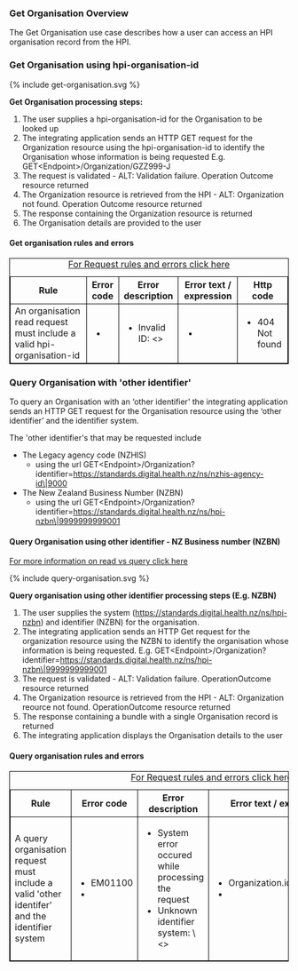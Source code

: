 

### Get Organisation Overview

The Get Organisation use case describes how a user can access an HPI organisation record from the HPI.

### Get Organisation using hpi-organisation-id

<div>
{% include get-organisation.svg %}
</div>

**Get Organisation processing steps:**

1. The user supplies a hpi-organisation-id for the Organisation to be looked up
2. The integrating application sends an HTTP GET request for the Organization resource using the hpi-organisation-id to identify the Organisation whose information is being requested E.g. GET\<Endpoint>/Organization/GZZ999-J
3. The request is validated - ALT: Validation failure. Operation Outcome resource returned
4. The Organization resource is retrieved from the HPI - ALT: Organization not found. Operation Outcome resource returned
5. The response containing the Organization resource is returned
6. The Organisation details are provided to the user

<h4>Get organisation rules and errors</h4>
<table>
<style>
table, th, td {
  border: 1px solid black;
  border-collapse: collapse;
}
</style>
<caption><a href="general.html#request-rules-and-errors">For Request rules and errors click here</a></caption>
<tr><th>Rule</th>
<th>Error code</th>
<th>Error description</th>
<th>Error text / expression</th>
<th>Http code</th></tr>

<tr>
<td>An organisation read request must include a valid hpi-organisation-id</td>
<td>
 <ul>
  <li></li>
 </ul>
</td>
<td>
 <ul>
  <li>Invalid ID: <></li>
 </ul>
</td>
<td>
 <ul>
  <li></li>
 </ul>
</td>
<td>
 <ul>
  <li>404 Not found</li>
 </ul>
 </td>
</tr>
</table>

### Query Organisation with 'other identifier'

To query an Organisation with an ‘other identifier' the integrating application sends an HTTP GET request for the Organisation resource using the ‘other identifier’ and the identifier system.

The 'other identifier's that may be requested include
* The Legacy agency code (NZHIS)
  * using the url GET\<Endpoint>/Organization?identifier=https://standards.digital.health.nz/ns/nzhis-agency-id\|9000
* The New Zealand Business Number (NZBN)
  * using the url GET\<Endpoint>/Organization?identifier=https://standards.digital.health.nz/ns/hpi-nzbn\|9999999999001

#### Query Organisation using other identifier - NZ Business number (NZBN)

[For more information on read vs query click here](/general.html#read-resource-by-id)

<div>
{% include query-organisation.svg %}
</div>

**Query organisation using other identifier processing steps (E.g. NZBN)**

1. The user supplies the system (https://standards.digital.health.nz/ns/hpi-nzbn) and identifier (NZBN) for the organisation.
2. The integrating application sends an HTTP Get request for the organization resource using the NZBN to identify the organisation whose information is being requested. E.g. GET\<Endpoint>/Organization?identifier=https://standards.digital.health.nz/ns/hpi-nzbn\|9999999999001
3. The request is validated - ALT: Validation failure. OperationOutcome resource returned
4. The Organization resource is retrieved from the HPI - ALT: Organization reource not found. OperationOutcome resource returned
5. The response containing a bundle with a single Organisation record is returned
6. The integrating application displays the Organisation details to the user

<h4>Query organisation rules and errors</h4>
<table>
<style>
table, th, td {
  border: 1px solid black;
  border-collapse: collapse;
}
</style>
<caption><a href="general.html#request-rules-and-errors">For Request rules and errors click here</a></caption>
<tr><th>Rule</th>
<th>Error code</th>
<th>Error description</th>
<th>Error text / expression</th>
<th>Http code</th></tr>

<tr>
<td>A query organisation request must include a valid 'other identifer' and the identifier system</td>
<td>
 <ul>
  <li>EM01100</li>
  <li></li>
 </ul>
</td>
<td>
 <ul>
  <li>System error occured while processing the request</li>
  <li>Unknown identifier system: \<></li>
 </ul>
</td>
<td>
 <ul>
  <li>Organization.identifier:nzbn</li>
  <li></li>
 </ul>
</td>
<td>
 <ul>
  <li>422 Unknown</li>
  <li>422 Unknown</li>
 </ul>
 </td>
</tr>
</table>
